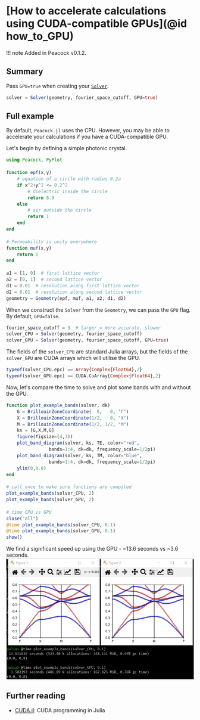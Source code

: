 # [How to accelerate calculations using CUDA-compatible GPUs](@id how_to_GPU)

!!! note Added in Peacock v0.1.2.

## Summary
Pass `GPU=true` when creating your [`Solver`](@ref).

```julia
solver = Solver(geometry, fourier_space_cutoff, GPU=true)
```

## Full example

By default, `Peacock.jl` uses the CPU. However, you may be able to accelerate your calculations if you have a CUDA-compatible GPU.

Let's begin by defining a simple photonic crystal.
```julia
using Peacock, PyPlot

function epf(x,y)
    # equation of a circle with radius 0.2a
    if x^2+y^2 <= 0.2^2
        # dielectric inside the circle
        return 8.9
    else
        # air outside the circle
        return 1
    end
end

# Permeability is unity everywhere
function muf(x,y)
    return 1
end

a1 = [1, 0]  # first lattice vector
a2 = [0, 1]  # second lattice vector
d1 = 0.01  # resolution along first lattice vector
d2 = 0.01  # resolution along second lattice vector
geometry = Geometry(epf, muf, a1, a2, d1, d2)
```

When we construct the `Solver` from the `Geometry`, we can pass the `GPU` flag. By default, `GPU=false`.
```julia
fourier_space_cutoff = 9  # larger = more accurate, slower
solver_CPU = Solver(geometry, fourier_space_cutoff)
solver_GPU = Solver(geometry, fourier_space_cutoff, GPU=true)
```

The fields of the `solver_CPU` are standard Julia arrays, but the fields of the `solver_GPU` are CUDA arrays which will utilise the GPU.
```julia
typeof(solver_CPU.epc) == Array{Complex{Float64},2}
typeof(solver_GPU.epc) == CUDA.CuArray{Complex{Float64},2}
```

Now, let's compare the time to solve and plot some bands with and without the GPU.
```julia
function plot_example_bands(solver, dk)
    G = BrillouinZoneCoordinate(  0,   0, "Γ")
    X = BrillouinZoneCoordinate(1/2,   0, "X")
    M = BrillouinZoneCoordinate(1/2, 1/2, "M")
    ks = [G,X,M,G]
    figure(figsize=(4,3))
    plot_band_diagram(solver, ks, TE, color="red",
                bands=1:4, dk=dk, frequency_scale=1/2pi)
    plot_band_diagram(solver, ks, TM, color="blue",
                bands=1:4, dk=dk, frequency_scale=1/2pi)
    ylim(0,0.8)
end

# call once to make sure functions are compiled
plot_example_bands(solver_CPU, 2)
plot_example_bands(solver_GPU, 2)

# time CPU vs GPU
close("all")
@time plot_example_bands(solver_CPU, 0.1)
@time plot_example_bands(solver_GPU, 0.1)
show()
```

We find a significant speed up using the GPU - ~13.6 seconds vs ~3.6 seconds.
![](../figures/CPU_vs_GPU_benchmark.png)


## Further reading

- [CUDA.jl](https://github.com/JuliaGPU/CUDA.jl): CUDA programming in Julia